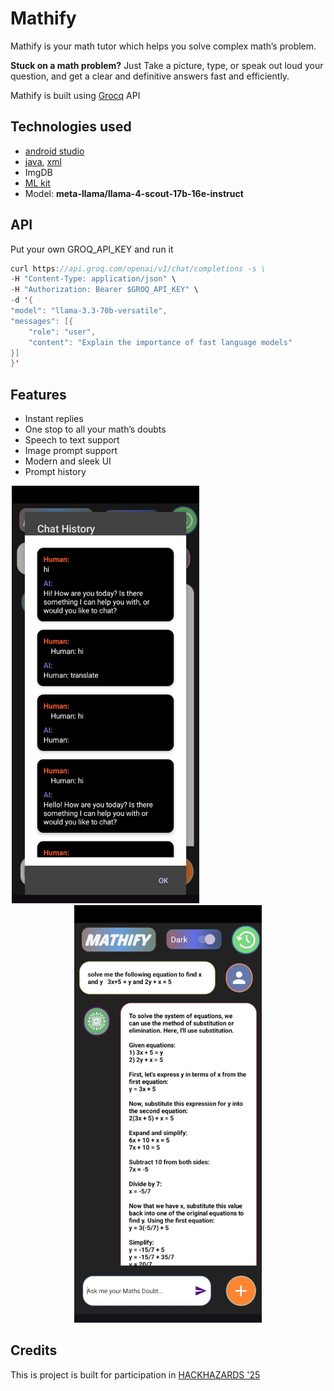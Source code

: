 # Mathify

Mathify is your math tutor which helps you solve complex math’s problem.

**Stuck on a math problem?** Just Take a picture, type, or speak out loud your question, and get a clear and definitive answers fast and efficiently.

Mathify is built using [Grocq](https://groq.com/) API

## Technologies used

- [android studio](https://developer.android.com/studio)
- [java](https://www.java.com/en/), [xml](https://www.w3schools.com/xml/xml_whatis.asp)
- ImgDB
- [ML kit](https://developers.google.com/ml-kit)
- Model: **meta-llama/llama-4-scout-17b-16e-instruct**

## API

Put your own GROQ_API_KEY and run it 

```java
curl https://api.groq.com/openai/v1/chat/completions -s \
-H "Content-Type: application/json" \
-H "Authorization: Bearer $GROQ_API_KEY" \
-d '{
"model": "llama-3.3-70b-versatile",
"messages": [{
    "role": "user",
    "content": "Explain the importance of fast language models"
}]
}'
```

## Features

- Instant replies
- One stop to all your math’s doubts
- Speech to text support
- Image prompt support
- Modern and sleek UI
- Prompt history

<div align="center">
  <img src="./image1" alt="Image 1" width="300" style="margin-right: 200px;"/>
  <img src="./image2" alt="Image 2" width="300"/>
</div>


## Credits

This is project is built for participation in [HACKHAZARDS '25](https://hackhazards25.devfolio.co/)
